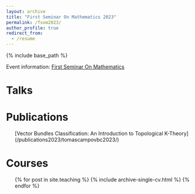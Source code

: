 ```yaml
---
layout: archive
title: "First Seminar On Mathematics 2023"
permalink: /fsom2023/
author_profile: true
redirect_from:
  - /resume
---
```


{% include base_path %}

Event information: [First Seminar On Mathematics](/fsom/)

Talks
======
  
  
Publications
======
  <ul>[Vector Bundles Classification: An Introduction to Topological K-Theory](/publications2023/tomascampovbc2023/)</ul>
   
Courses
======
  <ul>{% for post in site.teaching %}
    {% include archive-single-cv.html %}
  {% endfor %}</ul>
